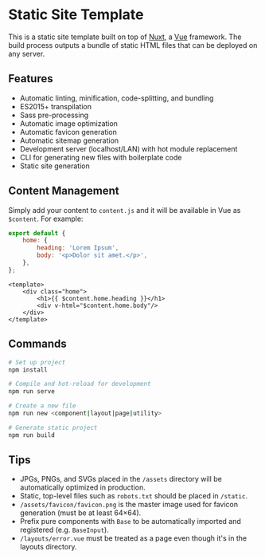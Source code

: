 # Static Site Template

This is a static site template built on top of [Nuxt](https://nuxtjs.org/), a [Vue](https://vuejs.org) framework. The build process outputs a bundle of static HTML files that can be deployed on any server.

## Features

- Automatic linting, minification, code-splitting, and bundling
- ES2015+ transpilation
- Sass pre-processing
- Automatic image optimization
- Automatic favicon generation
- Automatic sitemap generation
- Development server (localhost/LAN) with hot module replacement
- CLI for generating new files with boilerplate code
- Static site generation

## Content Management

Simply add your content to `content.js` and it will be available in Vue as `$content`. For example:

``` js
export default {
	home: {
		heading: 'Lorem Ipsum',
		body: '<p>Dolor sit amet.</p>',
	},
};
```

``` vue
<template>
	<div class="home">
		<h1>{{ $content.home.heading }}</h1>
		<div v-html="$content.home.body"/>
	</div>
</template>
```

## Commands

``` sh
# Set up project
npm install

# Compile and hot-reload for development
npm run serve

# Create a new file
npm run new <component|layout|page|utility>

# Generate static project
npm run build
```

## Tips

- JPGs, PNGs, and SVGs placed in the `/assets` directory will be automatically optimized in production.
- Static, top-level files such as `robots.txt` should be placed in `/static`.
- `/assets/favicon/favicon.png` is the master image used for favicon generation (must be at least 64×64).
- Prefix pure components with `Base` to be automatically imported and registered (e.g. `BaseInput`).
- `/layouts/error.vue` must be treated as a page even though it's in the layouts directory.
